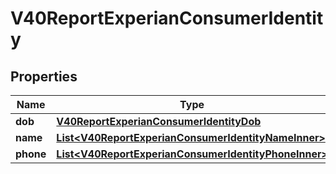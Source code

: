 

# V40ReportExperianConsumerIdentity


## Properties

| Name | Type | Description | Notes |
|------------ | ------------- | ------------- | -------------|
|**dob** | [**V40ReportExperianConsumerIdentityDob**](V40ReportExperianConsumerIdentityDob.md) |  |  [optional] |
|**name** | [**List&lt;V40ReportExperianConsumerIdentityNameInner&gt;**](V40ReportExperianConsumerIdentityNameInner.md) |  |  [optional] |
|**phone** | [**List&lt;V40ReportExperianConsumerIdentityPhoneInner&gt;**](V40ReportExperianConsumerIdentityPhoneInner.md) |  |  [optional] |



